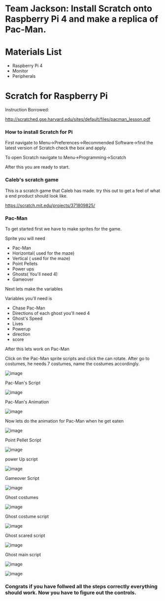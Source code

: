 # Team Jackson: Install Scratch onto Raspberry Pi 4 and make a replica of Pac-Man.

# Materials List
- Raspberry Pi 4
- Monitor
- Peripherals

# Scratch for Raspberry Pi

Instruction Borrowed:

http://scratched.gse.harvard.edu/sites/default/files/pacman_lesson.pdf

### How to install Scratch for Pi 
First navigate to Menu->Preferences->Recommended Software->find the latest version of Scratch check the box and apply.

To open Scratch navigate to Menu->Programming->Scratch

After this you are ready to start.

### Caleb's scratch game

This is a scratch game that Caleb has made. try this out to get a feel of what a end product should look like.

https://scratch.mit.edu/projects/371809825/

### Pac-Man 

To get started first we have to make sprites for the game.

Sprite you will need

- Pac-Man
- Horizontal( used for the maze)
- Vertical ( used for the maze)
- Point Pellets
- Power ups
- Ghosts( You'll need 4)
- Gameover

Next lets make the variables 

Variables you'll need is 

- Chase Pac-Man
- Directions of each ghost you'll need 4
- Ghost's Speed
- Lives
- Powerup
- direction
- score

After this lets work on Pac-Man

Click on the Pac-Man sprite scripts and click the can rotate.
After go to costumes, he needs 7 costumes, name the costumes accordingly.

![image](https://user-images.githubusercontent.com/79220393/114257845-9f301180-9990-11eb-914b-7cacb7501b40.png)

Pac-Man's Script

![image](https://user-images.githubusercontent.com/79220393/114257866-c4bd1b00-9990-11eb-9ba1-86800d0278f0.png)


Pac-Man's Animation 

![image](https://user-images.githubusercontent.com/79220393/114257877-d0104680-9990-11eb-8dde-6ff4b8238b99.png)


Now lets do the animation for Pac-Man when he get eaten

![image](https://user-images.githubusercontent.com/79220393/114257885-dbfc0880-9990-11eb-9e17-d22f34aa06c5.png)

Point Pellet Script

![image](https://user-images.githubusercontent.com/79220393/114257901-08178980-9991-11eb-8159-4a86228beb0f.png)

power Up script

![image](https://user-images.githubusercontent.com/79220393/114257937-3a28eb80-9991-11eb-9d88-bf8b7133ca6a.png)

Gameover Script

![image](https://user-images.githubusercontent.com/79220393/114257954-5462c980-9991-11eb-92ff-40360a4405fc.png)

Ghost costumes

![image](https://user-images.githubusercontent.com/79220393/114257922-24b3c180-9991-11eb-847a-c93aec141b4e.png)

Ghost costume script

![image](https://user-images.githubusercontent.com/79220393/114258003-a6a3ea80-9991-11eb-8ec7-013942c90e61.png)

Ghost scared script

![image](https://user-images.githubusercontent.com/79220393/114258028-cb985d80-9991-11eb-8ecb-b694e053c0e9.png)

Ghost main script

![image](https://user-images.githubusercontent.com/79220393/114258046-eb2f8600-9991-11eb-917e-1d4054bc3341.png)

![image](https://user-images.githubusercontent.com/79220393/114258056-f5ea1b00-9991-11eb-8139-e2812debaad1.png)

### Congrats if you have follwed all the steps correctly everything should work. Now you have to figure out the controls.


